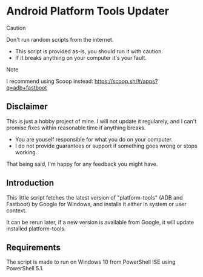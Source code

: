 # Android Platform Tools Updater

> [!CAUTION]
> Don't run random scripts from the internet.
>
> * This script is provided as-is, you should run it with caution.
> * If it breaks anything on your computer it's your fault.

> [!NOTE]
> I recommend using Scoop instead: <https://scoop.sh/#/apps?q=adb+fastboot>

## Disclaimer

This is just a hobby project of mine. I will not update it regularely, and I can't promise fixes within reasonable time if anything breaks.

* You are youself responsible for what you do on your computer.
* I do not provide guarantees or support if something goes wrong or stops working.

That being said, I'm happy for any feedback you might have.

## Introduction

This little script fetches the latest version of "platform-tools" (ADB and Fastboot) by Google for Windows, and installs it either in system or user context.

It can be rerun later, if a new version is available from Google, it will update installed platform-tools.

## Requirements

The script is made to run on Windows 10 from PowerShell ISE using PowerShell 5.1.
